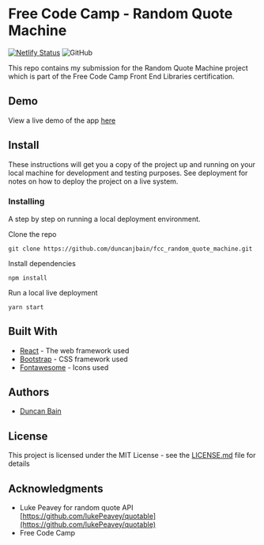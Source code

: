 # Free Code Camp - Random Quote Machine

[![Netlify Status](https://api.netlify.com/api/v1/badges/8c635a1a-152d-4194-af5e-4378a9556559/deploy-status)](https://app.netlify.com/sites/fcc-randomquotemachine/deploys) ![GitHub](https://img.shields.io/github/license/duncanjbain/fcc_random_quote_machine)

This repo contains my submission for the Random Quote Machine project which is part of the Free Code Camp Front End Libraries certification.

## Demo

View a live demo of the app [here](http://fcc-randomquotemachine.netlifly.com)

## Install

These instructions will get you a copy of the project up and running on your local machine for development and testing purposes. See deployment for notes on how to deploy the project on a live system.


### Installing

A step by step on running a local deployment environment.

Clone the repo

```
git clone https://github.com/duncanjbain/fcc_random_quote_machine.git
```

Install dependencies

```
npm install
```

Run a local live deployment

```
yarn start
```

## Built With

* [React](https://reactjs.org/) - The web framework used
* [Bootstrap](https://getbootstrap.com/) - CSS framework used
* [Fontawesome](https://fontawesome.com/) - Icons used

## Authors

* [Duncan Bain](https://github.com/duncanjbain)

## License

This project is licensed under the MIT License - see the [LICENSE.md](LICENSE.md) file for details

## Acknowledgments

* Luke Peavey for random quote API [https://github.com/lukePeavey/quotable](https://github.com/lukePeavey/quotable)
* Free Code Camp

